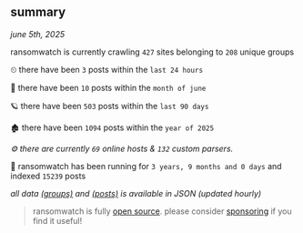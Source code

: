 
## summary
_june 5th, 2025_

ransomwatch is currently crawling `427` sites belonging to `208` unique groups

⏲ there have been `3` posts within the `last 24 hours`

🦈 there have been `10` posts within the `month of june`

🪐 there have been `503` posts within the `last 90 days`

🏚 there have been `1094` posts within the `year of 2025`

_⚙️ there are currently `69` online hosts & `132` custom parsers._

🦕 ransomwatch has been running for `3 years, 9 months and 0 days` and indexed `15239` posts

_all data  [(groups)](http://ransomwhat.telemetry.ltd/groups) and [(posts)](http://ransomwhat.telemetry.ltd/posts) is available in JSON (updated hourly)_

> ransomwatch is fully [open source](https://github.com/joshhighet/ransomwatch#ransomwatch--). please consider [sponsoring](https://github.com/sponsors/joshhighet) if you find it useful!
